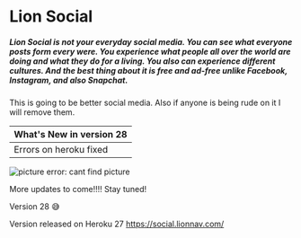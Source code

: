 # Lion Social

##### Lion Social is not your everyday social media. You can see what everyone posts form every were. You experience what people all over the world are doing and what they do for a living. You also can experience different cultures. And the best thing about it is free and ad-free unlike Facebook, Instagram, and also Snapchat.

This is going to be better social media. Also if anyone is being rude on it I will remove them.

What's New in version 28           |
-----------------------            |     
Errors on heroku fixed             |

![picture error: cant find picture](https://social.lionnav.com/packs/media/images/home_lion-10507de0758c6bb3b9c3a3afb1b19fbc.jpg)

More updates to come!!!! Stay tuned!

Version 28 :sweat_smile:

Version released on Heroku 27
https://social.lionnav.com/
